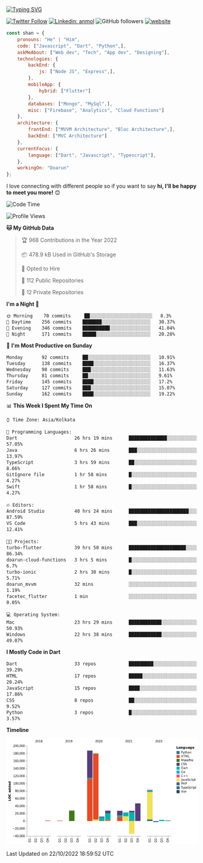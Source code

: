 [![Typing SVG](https://readme-typing-svg.herokuapp.com?lines=Hey%2C+I'm+Shan;I+am+a+Full+Stack+Developer)](https://git.io/typing-svg)

<!-- <img align='right' src="https://media.giphy.com/media/M9gbBd9nbDrOTu1Mqx/giphy.gif" width="230"> -->

[![Twitter Follow](https://img.shields.io/twitter/follow/shan__shaji?style=flat)](https://twitter.com/intent/follow?screen_name=shan__shaji)
[![Linkedin: anmol](https://img.shields.io/badge/shan-shaji?style=flat-square&logo=Linkedin&logoColor=white&link=https://www.linkedin.com/in/shan-shaji/)](https://www.linkedin.com/in/shan-shaji/)
![GitHub followers](https://img.shields.io/github/followers/shan-shaji?label=Follow&style=social)
[![website](https://img.shields.io/badge/Website-46a2f1.svg?&style=flat-square&logo=Google-Chrome&logoColor=white&link=http://shan-shaji.github.io/)](http://shan-shaji.github.io/)




```javascript
const shan = {
    pronouns: "He" | "Him",
    code: ["Javascript", "Dart", "Python",],
    askMeAbout: ["Web dev", "Tech", "App dev", "Designing"],
    technologies: {
        backEnd: {
            js: ["Node JS", "Express",],
        },
        mobileApp: {
            hybrid: ["Flutter"]
        },
        databases: ["Mongo", "MySql",],
        misc: ["Firebase", "Analytics", "Cloud Functions"]
    },
    architecture: {
        frontEnd: ["MVVM Architecture", "Bloc Architecture",],
        backEnd: ["MVC Architecture"]
    },
    currentFocus: {
        language: ["Dart", "Javascript", "Typescript"],
    },
    workingOn: "Doarun"
};
```

I love connecting with different people</b> so if you want to say <b>hi, I'll be happy to meet you more!</b> 😊</em>


<!--START_SECTION:waka-->
![Code Time](http://img.shields.io/badge/Code%20Time-1%2C151%20hrs%2013%20mins-blue)

![Profile Views](http://img.shields.io/badge/Profile%20Views-5-blue)

**🐱 My GitHub Data** 

> 🏆 968 Contributions in the Year 2022
 > 
> 📦 478.9 kB Used in GitHub's Storage 
 > 
> 💼 Opted to Hire
 > 
> 📜 112 Public Repositories 
 > 
> 🔑 12 Private Repositories  
 > 
**I'm a Night 🦉** 

```text
🌞 Morning    70 commits     ██░░░░░░░░░░░░░░░░░░░░░░░   8.3% 
🌆 Daytime    256 commits    ███████░░░░░░░░░░░░░░░░░░   30.37% 
🌃 Evening    346 commits    ██████████░░░░░░░░░░░░░░░   41.04% 
🌙 Night      171 commits    █████░░░░░░░░░░░░░░░░░░░░   20.28%

```
📅 **I'm Most Productive on Sunday** 

```text
Monday       92 commits     ██░░░░░░░░░░░░░░░░░░░░░░░   10.91% 
Tuesday      138 commits    ████░░░░░░░░░░░░░░░░░░░░░   16.37% 
Wednesday    98 commits     ███░░░░░░░░░░░░░░░░░░░░░░   11.63% 
Thursday     81 commits     ██░░░░░░░░░░░░░░░░░░░░░░░   9.61% 
Friday       145 commits    ████░░░░░░░░░░░░░░░░░░░░░   17.2% 
Saturday     127 commits    ███░░░░░░░░░░░░░░░░░░░░░░   15.07% 
Sunday       162 commits    ████░░░░░░░░░░░░░░░░░░░░░   19.22%

```


📊 **This Week I Spent My Time On** 

```text
⌚︎ Time Zone: Asia/Kolkata

💬 Programming Languages: 
Dart                     26 hrs 19 mins      ██████████████░░░░░░░░░░░   57.05% 
Java                     6 hrs 26 mins       ███░░░░░░░░░░░░░░░░░░░░░░   13.97% 
TypeScript               3 hrs 59 mins       ██░░░░░░░░░░░░░░░░░░░░░░░   8.66% 
GitIgnore file           1 hr 58 mins        █░░░░░░░░░░░░░░░░░░░░░░░░   4.27% 
Swift                    1 hr 58 mins        █░░░░░░░░░░░░░░░░░░░░░░░░   4.27%

🔥 Editors: 
Android Studio           40 hrs 24 mins      ██████████████████████░░░   87.59% 
VS Code                  5 hrs 43 mins       ███░░░░░░░░░░░░░░░░░░░░░░   12.41%

🐱‍💻 Projects: 
turbo-flutter            39 hrs 50 mins      █████████████████████░░░░   86.34% 
doarun-cloud-functions   3 hrs 5 mins        █░░░░░░░░░░░░░░░░░░░░░░░░   6.7% 
turbo-ionic              2 hrs 38 mins       █░░░░░░░░░░░░░░░░░░░░░░░░   5.71% 
doarun_mvvm              32 mins             ░░░░░░░░░░░░░░░░░░░░░░░░░   1.19% 
facetec_flutter          1 min               ░░░░░░░░░░░░░░░░░░░░░░░░░   0.05%

💻 Operating System: 
Mac                      23 hrs 29 mins      ████████████░░░░░░░░░░░░░   50.93% 
Windows                  22 hrs 38 mins      ████████████░░░░░░░░░░░░░   49.07%

```

**I Mostly Code in Dart** 

```text
Dart                     33 repos            █████████░░░░░░░░░░░░░░░░   39.29% 
HTML                     17 repos            █████░░░░░░░░░░░░░░░░░░░░   20.24% 
JavaScript               15 repos            ████░░░░░░░░░░░░░░░░░░░░░   17.86% 
CSS                      8 repos             ██░░░░░░░░░░░░░░░░░░░░░░░   9.52% 
Python                   3 repos             █░░░░░░░░░░░░░░░░░░░░░░░░   3.57%

```


**Timeline**

![Chart not found](https://raw.githubusercontent.com/shan-shaji/shan-shaji/master/charts/bar_graph.png) 


 Last Updated on 22/10/2022 18:59:52 UTC
<!--END_SECTION:waka-->

